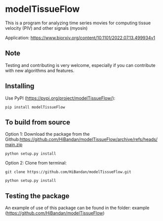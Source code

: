 # modelTissueFlow

This is a program for analyzing time series movies for computing tissue velocity (PIV) and other signals (myosin)

Application: https://www.biorxiv.org/content/10.1101/2022.07.13.499934v1

## Note

Testing and contributing is very welcome, especially if you can contribute with new algorithms and features.

## Installing

Use PyPI (<https://pypi.org/project/modelTissueFlow/>):

    pip install modelTissueFlow

## To build from source

Option 1: Download the package from the Github:https://github.com/HiBandan/modelTissueFlow/archive/refs/heads/main.zip

    python setup.py install 
    
Option 2: Clone from terminal: 

    git clone https://github.com/HiBandan/modelTissueFlow.git

    python setup.py install 

## Testing the package

An example of use of this package can be found in the folder: example (https://github.com/HiBandan/modelTissueFlow)


